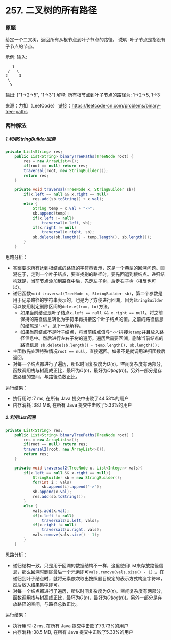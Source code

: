 # 257. 二叉树的所有路径

### 原题
给定一个二叉树，返回所有从根节点到叶子节点的路径。
说明: 叶子节点是指没有子节点的节点。

示例:
输入:

```
   1
 /   \
2     3
 \
  5
```

输出: ["1->2->5", "1->3"]
解释: 所有根节点到叶子节点的路径为: 1->2->5, 1->3

来源：力扣（LeetCode）
[链接](https://leetcode-cn.com/problems/binary-tree-paths)：https://leetcode-cn.com/problems/binary-tree-paths

### 两种解法

##### 1.利用StringBuilder回溯

```java
private List<String> res;
    public List<String> binaryTreePaths(TreeNode root) {
        res = new ArrayList<>();
        if(root == null) return res;
        traversal(root, new StringBuilder());
        return res;
    }

    private void traversal(TreeNode x, StringBuilder sb){
        if(x.left == null && x.right == null)
            res.add(sb.toString() + x.val);
        else {
            String temp = x.val + "->";
            sb.append(temp);
            if(x.left != null)
                traversal(x.left, sb);
            if(x.right != null)
                traversal(x.right, sb);
            sb.delete(sb.length() - temp.length(), sb.length());
        }
    }
```

思路分析：

* 答案要求所有达到根结点的路径的字符串表示，这是一个典型的回溯问题。回溯在于，走到一个叶子结点，要查找别的路径时，要先回退到根结点。递归结构就是，当前节点添加到路径中后，先走左子树，后走右子树（相反也可以）。
* 递归函数`void traversal(TreeNode x, StringBuilder sb)`，第二个参数是用于记录路径的字符串表示的，也是为了方便进行回溯，因为`StringBuilder`可以使用制定删除区间的`delete(from, to)`方法。
    * 如果当前结点是叶子结点`x.left == null && x.right == null`。将之前保持的路径信息转化为字符串再拼接这个叶子结点的值。之前的路径信息的结尾是`"->"`，见下一条解释。
    * 如果当前结点不是叶子结点，将当前结点值与`"->"`拼接为`temp`并且放入路径信息中。然后进行左右子树的遍历。遍历后需要回溯，删除当前结点的路径信息` sb.delete(sb.length() - temp.length(), sb.length());`
* 主函数先处理特殊情况`root == null`，直接返回。如果不是就调用递归函数后返回。
* 对每一个结点都进行了遍历，所以时间复杂度为$O(n)$。空间复杂度有两部分，函数调用栈与树高成正比，最坏为$O(n)$，最好为$O(log(n))$。另外一部分是存放路径的空间，与路径总数正比。

运行结果：
* 执行用时 :7 ms, 在所有 Java 提交中击败了44.53%的用户
* 内存消耗 :38.1 MB, 在所有 Java 提交中击败了5.33%的用户

##### 2.利用List回溯

```java
private List<String> res;
    public List<String> binaryTreePaths(TreeNode root) {
        res = new ArrayList<>();
        if(root == null) return res;
        traversal2(root, new ArrayList<>());
        return res;
    }

    private void traversal2(TreeNode x, List<Integer> vals){
        if(x.left == null && x.right == null){
            StringBuilder sb = new StringBuilder();
            for(int i : vals)
                sb.append(i).append("->");
            sb.append(x.val);
            res.add(sb.toString());
        }
        else {
            vals.add(x.val);
            if(x.left != null)
                traversal2(x.left, vals);
            if(x.right != null)
                traversal2(x.right, vals);
            vals.remove(vals.size() - 1);
        }
    }
```

思路分析：

* 递归结构一致，只是用于回溯的数据结构不一样，这里使用List来存放路径信息，那么回溯时删除最后一个元素即可`vals.remove(vals.size() - 1);`。在递归到叶子结点时，就将元素依次取出按照题目规定的表示方式构造字符串，然后放入结果集中即可。
* 对每一个结点都进行了遍历，所以时间复杂度为$O(n)$。空间复杂度有两部分，函数调用栈与树高成正比，最坏为$O(n)$，最好为$O(log(n))$。另外一部分是存放路径的空间，与路径总数正比。

运行结果：
* 执行用时 :2 ms, 在所有 Java 提交中击败了73.73%的用户
* 内存消耗 :38.5 MB, 在所有 Java 提交中击败了5.33%的用户